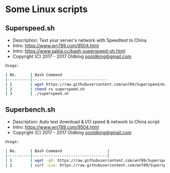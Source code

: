 # Some Linux scripts
## Superspeed.sh
- Description: Test your server's network with Speedtest to China
- Intro:  https://www.wn789.com/9504.html
- Intro:  https://www.sabia.cc/bash-superspeed-sh.html
- Copyright (C) 2017 - 2017 Oldking <oooldking@gmail.com>
 
```bash
Usage:

| No.      | Bash Command                    
|----------|---------------------------------
| 1        | wget https://raw.githubusercontent.com/wn789/Superspeed/master/superspeed.sh      
| 2        | chmod +x superspeed.sh
| 3        | ./superspeed.sh
```
## Superbench.sh
- Description: Auto test download & I/O speed & network to China script
- Intro:  https://www.wn789.com/9504.html
- Copyright (C) 2017 - 2017 Oldking <oooldking@gmail.com>

```bash
Usage:

| No.      | Bash Command                    |
|----------|---------------------------------|
| 1        | wget -qO- https://raw.githubusercontent.com/wn789/Superspeed/master/superbench.sh | bash    
| 2        | curl -Lso- https://raw.githubusercontent.com/wn789/Superspeed/master/superbench.sh | bash
```
 

